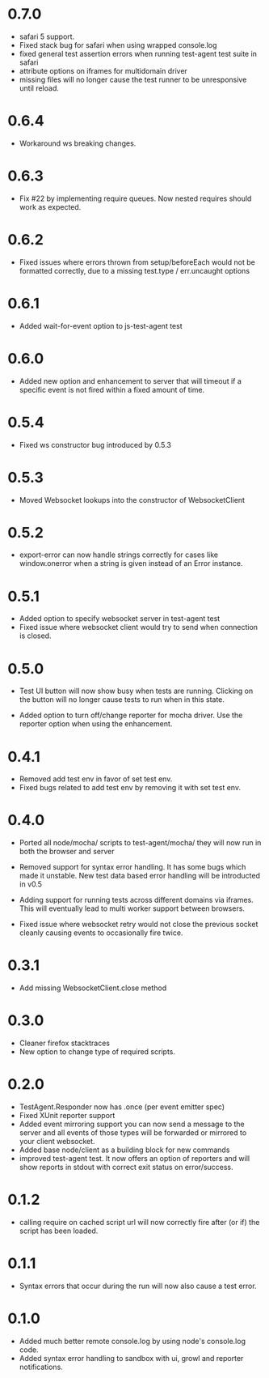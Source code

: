 # 0.7.0
  - safari 5 support.
  - Fixed stack bug for safari when using wrapped console.log
  - fixed general test assertion errors when running test-agent test
    suite in safari
  - attribute options on iframes for multidomain driver
  - missing files will no longer cause the test runner to 
    be unresponsive until reload.

# 0.6.4
  - Workaround ws breaking changes.

# 0.6.3
  - Fix #22 by implementing require queues.
    Now nested requires should work as expected.

# 0.6.2
  - Fixed issues where errors thrown from setup/beforeEach would
    not be formatted correctly, due to a missing test.type /
    err.uncaught options

# 0.6.1
  - Added wait-for-event option to js-test-agent test

# 0.6.0
  - Added new option and enhancement to server that will
    timeout if a specific event is not fired within a fixed amount of time.

# 0.5.4
  - Fixed ws constructor bug introduced by 0.5.3

# 0.5.3
  - Moved Websocket lookups into the constructor of WebsocketClient

# 0.5.2
  - export-error can now handle strings correctly for
    cases like window.onerror when a string is given instead of an
    Error instance.

# 0.5.1
  - Added option to specify websocket server in test-agent test
  - Fixed issue where websocket client would try to send when connection
    is closed.

# 0.5.0
  - Test UI button will now show busy when tests are running.
    Clicking on the button will no longer cause tests to run when
    in this state.

  - Added option to turn off/change reporter for mocha driver.
    Use the reporter option when using the enhancement.

# 0.4.1
  - Removed add test env in favor of set test env.
  - Fixed bugs related to add test env by removing it with set test env.

# 0.4.0
  - Ported all node/mocha/ scripts to test-agent/mocha/ they will now
    run in both the browser and server

  - Removed support for syntax error handling.
    It has some bugs which made it unstable.
    New test data based error handling will be introducted in v0.5

  - Adding support for running tests across different domains via
    iframes. This will eventually lead to multi worker support between
    browsers.

  - Fixed issue where websocket retry would not close the previous
    socket cleanly causing events to occasionally fire twice.

# 0.3.1
  - Add missing WebsocketClient.close method

# 0.3.0
  - Cleaner firefox stacktraces
  - New option to change type of required scripts.

# 0.2.0
  - TestAgent.Responder now has .once (per event emitter spec)
  - Fixed XUnit reporter support
  - Added event mirroring support you can now send a message 
    to the server and all events of those types will be forwarded or
    mirrored to your client websocket.
  - Added base node/client as a building block for new commands
  - improved test-agent test. It now offers an option of reporters and
    will show reports in stdout with correct exit status on
    error/success.

# 0.1.2
  - calling require on cached script url will now
    correctly fire after (or if) the script has been loaded.

# 0.1.1

- Syntax errors that occur during the run will now also cause
  a test error.

# 0.1.0
- Added much better remote console.log by using node's console.log code.
- Added syntax error handling to sandbox with ui, growl and reporter
  notifications.
